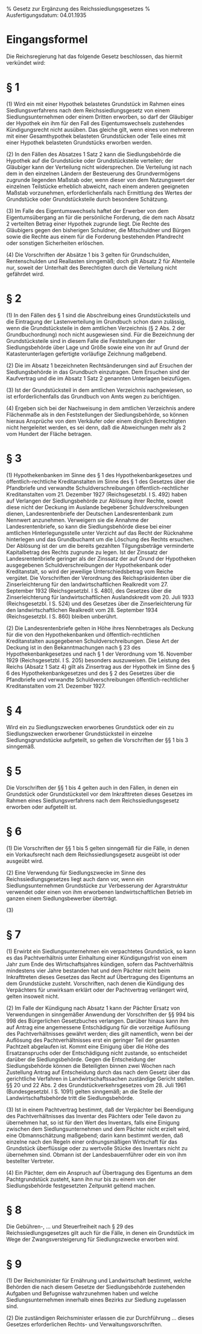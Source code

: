 % Gesetz zur Ergänzung des Reichssiedlungsgesetzes
% Ausfertigungsdatum: 04.01.1935
 
# Eingangsformel

Die Reichsregierung hat das folgende Gesetz beschlossen, das hiermit verkündet wird:

# § 1

(1) Wird ein mit einer Hypothek belastetes Grundstück im Rahmen eines Siedlungsverfahrens nach dem Reichssiedlungsgesetz von einem Siedlungsunternehmen oder einem Dritten erworben, so darf der Gläubiger der Hypothek ein ihm für den Fall des Eigentumswechsels zustehendes Kündigungsrecht nicht ausüben. Das gleiche gilt, wenn eines von mehreren mit einer Gesamthypothek belasteten Grundstücken oder Teile eines mit einer Hypothek belasteten Grundstücks erworben werden.

(2) In den Fällen des Absatzes 1 Satz 2 kann die Siedlungsbehörde die Hypothek auf die Grundstücke oder Grundstücksteile verteilen; der Gläubiger kann der Verteilung nicht widersprechen. Die Verteilung ist nach dem in den einzelnen Ländern der Besteuerung des Grundvermögens zugrunde liegenden Maßstab oder, wenn dieser von dem Nutzungswert der einzelnen Teilstücke erheblich abweicht, nach einem anderen geeigneten Maßstab vorzunehmen, erforderlichenfalls nach Ermittlung des Wertes der Grundstücke oder Grundstücksteile durch besondere Schätzung.

(3) Im Falle des Eigentumswechsels haftet der Erwerber von dem Eigentumsübergang an für die persönliche Forderung, die dem nach Absatz 2 verteilten Betrag einer Hypothek zugrunde liegt. Die Rechte des Gläubigers gegen den bisherigen Schuldner, die Mitschuldner und Bürgen sowie die Rechte aus einem für die Forderung bestehenden Pfandrecht oder sonstigen Sicherheiten erlöschen.

(4) Die Vorschriften der Absätze 1 bis 3 gelten für Grundschulden, Rentenschulden und Reallasten sinngemäß; doch gilt Absatz 2 für Altenteile nur, soweit der Unterhalt des Berechtigten durch die Verteilung nicht gefährdet wird.

# § 2

(1) In den Fällen des § 1 sind die Abschreibung eines Grundstücksteils und die Eintragung der Lastenverteilung im Grundbuch schon dann zulässig, wenn die Grundstücksteile in dem amtlichen Verzeichnis (§ 2 Abs. 2 der Grundbuchordnung) noch nicht ausgewiesen sind. Für die Bezeichnung der Grundstücksteile sind in diesem Falle die Feststellungen der Siedlungsbehörde über Lage und Größe sowie eine von ihr auf Grund der Katasterunterlagen gefertigte vorläufige Zeichnung maßgebend.

(2) Die im Absatz 1 bezeichneten Rechtsänderungen sind auf Ersuchen der Siedlungsbehörde in das Grundbuch einzutragen. Dem Ersuchen sind der Kaufvertrag und die im Absatz 1 Satz 2 genannten Unterlagen beizufügen.

(3) Ist der Grundstücksteil in dem amtlichen Verzeichnis nachgewiesen, so ist erforderlichenfalls das Grundbuch von Amts wegen zu berichtigen.

(4) Ergeben sich bei der Nachweisung in dem amtlichen Verzeichnis andere Flächenmaße als in den Feststellungen der Siedlungsbehörde, so können hieraus Ansprüche von dem Verkäufer oder einem dinglich Berechtigten nicht hergeleitet werden, es sei denn, daß die Abweichungen mehr als 2 vom Hundert der Fläche betragen.

# § 3

(1) Hypothekenbanken im Sinne des § 1 des Hypothekenbankgesetzes und öffentlich-rechtliche Kreditanstalten im Sinne des § 1 des Gesetzes über die Pfandbriefe und verwandte Schuldverschreibungen öffentlich-rechtlicher Kreditanstalten vom 21. Dezember 1927 (Reichsgesetzbl. I S. 492) haben auf Verlangen der Siedlungsbehörde zur Ablösung ihrer Rechte, soweit diese nicht der Deckung im Auslande begebener Schuldverschreibungen dienen, Landesrentenbriefe der Deutschen Landesrentenbank zum Nennwert anzunehmen. Verweigern sie die Annahme der Landesrentenbriefe, so kann die Siedlungsbehörde diese bei einer amtlichen Hinterlegungsstelle unter Verzicht auf das Recht der Rücknahme hinterlegen und das Grundbuchamt um die Löschung des Rechts ersuchen. Der Ablösung ist der um die bereits gezahlten Tilgungsbeträge verminderte Kapitalbetrag des Rechts zugrunde zu legen. Ist der Zinssatz der Landesrentenbriefe geringer als der Zinssatz der auf Grund der Hypotheken ausgegebenen Schuldverschreibungen der Hypothekenbank oder Kreditanstalt, so wird der jeweilige Unterschiedsbetrag vom Reiche vergütet. Die Vorschriften der Verordnung des Reichspräsidenten über die Zinserleichterung für den landwirtschaftlichen Realkredit vom 27. September 1932 (Reichsgesetzbl. I S. 480), des Gesetzes über die Zinserleichterung für landwirtschaftlichen Auslandskredit vom 20. Juli 1933 (Reichsgesetzbl. I S. 524) und des Gesetzes über die Zinserleichterung für den landwirtschaftlichen Realkredit vom 28. September 1934 (Reichsgesetzbl. I S. 860) bleiben unberührt.

(2) Die Landesrentenbriefe gelten in Höhe ihres Nennbetrages als Deckung für die von den Hypothekenbanken und öffentlich-rechtlichen Kreditanstalten ausgegebenen Schuldverschreibungen. Diese Art der Deckung ist in den Bekanntmachungen nach § 23 des Hypothekenbankgesetzes und nach § 1 der Verordnung vom 16. November 1929 (Reichsgesetzbl. I S. 205) besonders auszuweisen. Die Leistung des Reichs (Absatz 1 Satz 4) gilt als Zinsertrag aus der Hypothek im Sinne des § 6 des Hypothekenbankgesetzes und des § 2 des Gesetzes über die Pfandbriefe und verwandte Schuldverschreibungen öffentlich-rechtlicher Kreditanstalten vom 21. Dezember 1927.

# § 4

Wird ein zu Siedlungszwecken erworbenes Grundstück oder ein zu Siedlungszwecken erworbener Grundstücksteil in einzelne Siedlungsgrundstücke aufgeteilt, so gelten die Vorschriften der §§ 1 bis 3 sinngemäß.

# § 5

Die Vorschriften der §§ 1 bis 4 gelten auch in den Fällen, in denen ein Grundstück oder Grundstücksteil vor dem Inkrafttreten dieses Gesetzes im Rahmen eines Siedlungsverfahrens nach dem Reichssiedlungsgesetz erworben oder aufgeteilt ist.

# § 6

(1) Die Vorschriften der §§ 1 bis 5 gelten sinngemäß für die Fälle, in denen ein Vorkaufsrecht nach dem Reichssiedlungsgesetz ausgeübt ist oder ausgeübt wird.

(2) Eine Verwendung für Siedlungszwecke im Sinne des Reichssiedlungsgesetzes liegt auch dann vor, wenn ein Siedlungsunternehmen Grundstücke zur Verbesserung der Agrarstruktur verwendet oder einen von ihm erworbenen landwirtschaftlichen Betrieb im ganzen einem Siedlungsbewerber überträgt.

(3)

# § 7

(1) Erwirbt ein Siedlungsunternehmen ein verpachtetes Grundstück, so kann es das Pachtverhältnis unter Einhaltung einer Kündigungsfrist von einem Jahr zum Ende des Wirtschaftsjahres kündigen, sofern das Pachtverhältnis mindestens vier Jahre bestanden hat und dem Pächter nicht beim Inkrafttreten dieses Gesetzes das Recht auf Übertragung des Eigentums an dem Grundstücke zusteht. Vorschriften, nach denen die Kündigung des Verpächters für unwirksam erklärt oder der Pachtvertrag verlängert wird, gelten insoweit nicht.

(2) Im Falle der Kündigung nach Absatz 1 kann der Pächter Ersatz von Verwendungen in sinngemäßer Anwendung der Vorschriften der §§ 994 bis 998 des Bürgerlichen Gesetzbuches verlangen. Darüber hinaus kann ihm auf Antrag eine angemessene Entschädigung für die vorzeitige Auflösung des Pachtverhältnisses gewährt werden; dies gilt namentlich, wenn bei der Auflösung des Pachtverhältnisses erst ein geringer Teil der gesamten Pachtzeit abgelaufen ist. Kommt eine Einigung über die Höhe des Ersatzanspruchs oder der Entschädigung nicht zustande, so entscheidet darüber die Siedlungsbehörde. Gegen die Entscheidung der Siedlungsbehörde können die Beteiligten binnen zwei Wochen nach Zustellung Antrag auf Entscheidung durch das nach dem Gesetz über das gerichtliche Verfahren in Landwirtschaftssachen zuständige Gericht stellen. §§ 20 und 22 Abs. 2 des Grundstückverkehrsgesetzes vom 28. Juli 1961 (Bundesgesetzbl. I S. 1091) gelten sinngemäß; an die Stelle der Landwirtschaftsbehörde tritt die Siedlungsbehörde.

(3) Ist in einem Pachtvertrag bestimmt, daß der Verpächter bei Beendigung des Pachtverhältnisses das Inventar des Pächters oder Teile davon zu übernehmen hat, so ist für den Wert des Inventars, falls eine Einigung zwischen dem Siedlungsunternehmen und dem Pächter nicht erzielt wird, eine Obmannschätzung maßgebend; darin kann bestimmt werden, daß einzelne nach den Regeln einer ordnungsmäßigen Wirtschaft für das Grundstück überflüssige oder zu wertvolle Stücke des Inventars nicht zu übernehmen sind. Obmann ist der Landesbauernführer oder ein von ihm bestellter Vertreter.

(4) Ein Pächter, dem ein Anspruch auf Übertragung des Eigentums an dem Pachtgrundstück zusteht, kann ihn nur bis zu einem von der Siedlungsbehörde festgesetzten Zeitpunkt geltend machen.

# § 8

Die Gebühren-, ... und Steuerfreiheit nach § 29 des Reichssiedlungsgesetzes gilt auch für die Fälle, in denen ein Grundstück im Wege der Zwangsversteigerung für Siedlungszwecke erworben wird.

# § 9

(1) Der Reichsminister für Ernährung und Landwirtschaft bestimmt, welche Behörden die nach diesem Gesetze der Siedlungsbehörde zustehenden Aufgaben und Befugnisse wahrzunehmen haben und welche Siedlungsunternehmen innerhalb eines Bezirks zur Siedlung zugelassen sind.

(2) Die zuständigen Reichsminister erlassen die zur Durchführung ... dieses Gesetzes erforderlichen Rechts- und Verwaltungsvorschriften.

